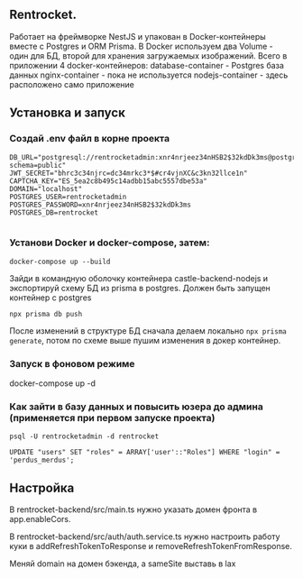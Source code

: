 ## Rentrocket.
Работает на фреймворке NestJS и упакован в Docker-контейнеры вместе с Postgres и ORM Prisma.
В Docker используем два Volume - один для БД, второй для хранения загружаемых изображений.
Всего в приложении 4 docker-контейнеров:
database-container - Postgres база данных
nginx-container - пока не используется
nodejs-container - здесь расположено само приложение




## Установка и запуск
### Создай .env файл в корне проекта
```
DB_URL="postgresql://rentrocketadmin:xnr4nrjeez34nHSB2$32kdDk3ms@postgres:5432/rentrocket?schema=public"
JWT_SECRET="bhrc3c34njrc=dc34mrkc3*$#cr4vjnXC&c3kn32llce1n"
CAPTCHA_KEY="ES_5ea2c8b495c14adbb15abc5557dbe53a"
DOMAIN="localhost"
POSTGRES_USER=rentrocketadmin
POSTGRES_PASSWORD=xnr4nrjeez34nHSB2$32kdDk3ms
POSTGRES_DB=rentrocket


```


### Установи Docker и docker-compose, затем:
```
docker-compose up --build
```

Зайди в командную оболочку контейнера castle-backend-nodejs и экспортируй схему БД из prisma в postgres.
Должен быть запущен контейнер с postgres
```
npx prisma db push
```

После изменений в структуре БД сначала делаем локально ```npx prisma generate```, потом по схеме выше пушим изменения в докер контейнер.


### Запуск в фоновом режиме 
docker-compose up -d


### Как зайти в базу данных и повысить юзера до админа (применяется при первом запуске проекта)
```
psql -U rentrocketadmin -d rentrocket
```

```
UPDATE "users" SET "roles" = ARRAY['user'::"Roles"] WHERE "login" = 'perdus_merdus';
```

## Настройка

В rentrocket-backend/src/main.ts нужно указать домен фронта в app.enableCors.

В rentrocket-backend/src/auth/auth.service.ts нужно настроить работу куки в addRefreshTokenToResponse и removeRefreshTokenFromResponse.

Меняй domain на домен бэкенда, а sameSite выставь в lax


